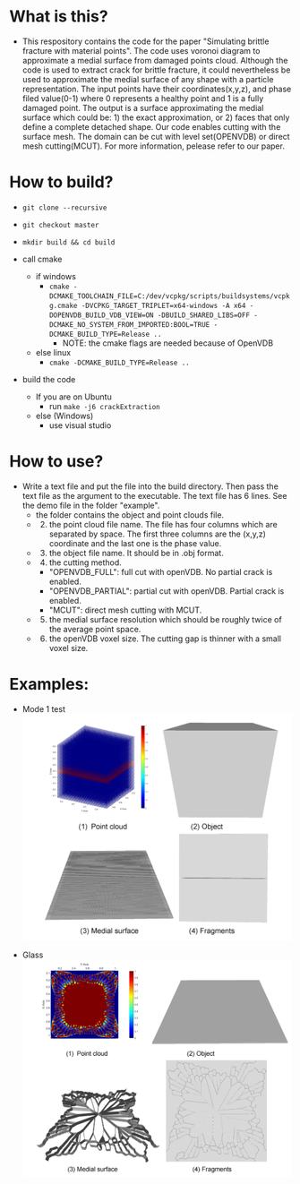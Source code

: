 
# What is this?

* This respository contains the code for the paper "Simulating brittle fracture with material points". The code uses voronoi diagram to approximate a medial surface from damaged points cloud. Although the code is used to extract crack for brittle fracture, it could nevertheless be used to approximate the medial surface of any shape with a particle representation. The input points have their coordinates(x,y,z), and phase filed value(0-1) where 0 represents a healthy point and 1 is a fully damaged point. The output is a surface approximating the medial surface which could be: 1) the exact approximation, or 2) faces that only define a complete detached shape. Our code enables cutting with the surface mesh. The domain can be cut with level set(OPENVDB) or direct mesh cutting(MCUT). For more information, pelease refer to our paper.

# How to build?

* `git clone --recursive`
* `git checkout master`
* `mkdir build && cd build`
* call cmake
    - if windows
        * `cmake -DCMAKE_TOOLCHAIN_FILE=C:/dev/vcpkg/scripts/buildsystems/vcpkg.cmake -DVCPKG_TARGET_TRIPLET=x64-windows -A x64 -DOPENVDB_BUILD_VDB_VIEW=ON -DBUILD_SHARED_LIBS=OFF -DCMAKE_NO_SYSTEM_FROM_IMPORTED:BOOL=TRUE -DCMAKE_BUILD_TYPE=Release ..`
          - NOTE: the cmake flags are needed because of OpenVDB
    - else linux
        * `cmake -DCMAKE_BUILD_TYPE=Release ..`
    
* build the code
    - If you are on Ubuntu 
        * run `make -j6 crackExtraction` 
    - else (Windows)
        * use visual studio

# How to use?
* Write a text file and put the file into the build directory. Then pass the text file as the argument to the executable. The text file has 6 lines. See the demo file in the folder "example".
    - the folder contains the object and point clouds file.
    - 2) the point cloud file name. The file has four columns which are separated by space. The first three columns are the (x,y,z) coordinate and the last one is the phase value.
    - 3) the object file name. It should be in .obj format.
    - 4) the cutting method.
        * "OPENVDB_FULL": full cut with openVDB. No partial crack is enabled.
        * "OPENVDB_PARTIAL": partial cut with openVDB. Partial crack is enabled.
        * "MCUT": direct mesh cutting with MCUT.        
    - 5) the medial surface resolution which should be roughly twice of the average point space.
    - 6) the openVDB voxel size. The cutting gap is thinner with a small voxel size.

# Examples: 

* Mode 1 test 
![](./example/mode1/mode1.png)

* Glass
![](./example/glass/glass.png)

